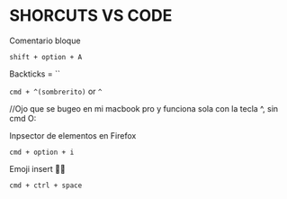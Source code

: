 # SHORCUTS VS CODE

Comentario bloque

`shift + option + A`

Backticks = ``

`cmd + ^(sombrerito)` or `^`

//Ojo que se bugeo en mi macbook pro y funciona sola con la tecla ^, sin cmd O:

Inpsector de elementos en Firefox

`cmd + option + i`

Emoji insert 🤙🏽

`cmd + ctrl + space `

